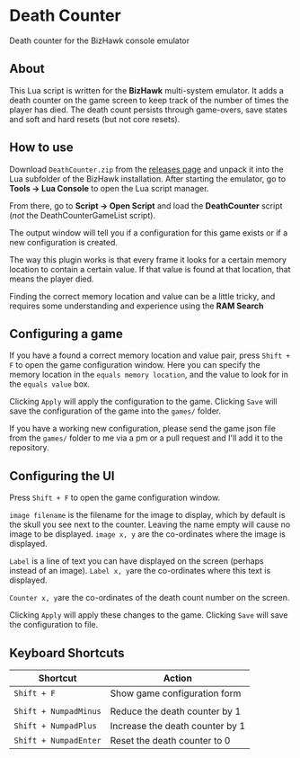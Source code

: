 
# Death Counter
Death counter for the BizHawk console emulator

## About

This Lua script is written for the **BizHawk** multi-system emulator. It adds a death counter on the game screen to keep track of the number of times the player has died. The death count persists through game-overs, save states and soft and hard resets (but not core resets).

## How to use

Download `DeathCounter.zip` from the [releases page](https://github.com/tomcss/bizhawk-deathcounter/releases) and unpack it into the Lua subfolder of the BizHawk installation. 
After starting the emulator, go to **Tools -> Lua Console** to open the Lua script manager.

From there, go to **Script -> Open Script** and load the **DeathCounter** script (*not* the DeathCounterGameList script).

The output window will tell you if a configuration for this game exists or if a new configuration is created.

The way this plugin works is that every frame it looks for a certain memory location to contain a certain value. If that value is found at that location, that means the player died.

Finding the correct memory location and value can be a little tricky, and requires some understanding and experience using the **RAM Search** 

## Configuring a game

If you have a found a correct memory location and value pair, press `Shift + F` to open the game configuration window. Here you can specify the memory location in the `equals memory location`, and the value to look for in the `equals value` box.

Clicking `Apply` will apply the configuration to the game. Clicking `Save` will save the configuration of the game into the `games/` folder.

If you have a working new configuration, please send the game json file from the `games/` folder to me via a pm or a pull request and I'll add it to the repository.

## Configuring the UI

Press `Shift + F` to open the game configuration window.

`image filename` is the filename for the image to display, which by default is the skull you see next to the counter. Leaving the name empty will cause no image to be displayed.
`image x, y` are the co-ordinates where the image is displayed.

`Label` is a line of text you can have displayed on the screen (perhaps instead of an image).
`Label x, y`are the co-ordinates where this text is displayed.

`Counter x, y`are the co-ordinates of the death count number on the screen.

Clicking `Apply` will apply these changes to the game. Clicking `Save` will save the configuration to file.

## Keyboard Shortcuts
| Shortcut | Action |
|--|--|
| `Shift + F` | Show game configuration form |
| | |
| `Shift + NumpadMinus` | Reduce the death counter by 1 |
| `Shift + NumpadPlus` | Increase the death counter by 1 |
| `Shift + NumpadEnter` | Reset the death counter to 0 |
